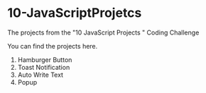 # 10-JavaScriptProjetcs
The projects from the "10 JavaScript Projects " Coding Challenge

You can find the projects here.

1. Hamburger Button
2. Toast Notification
3. Auto Write Text
4. Popup
